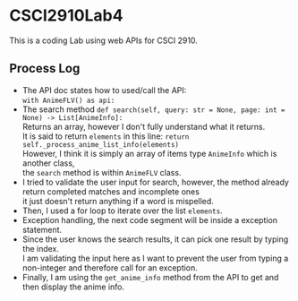 # CSCI2910Lab4
This is a coding Lab using web APIs for CSCI 2910.

## Process Log
- The API doc states how to used/call the API:<br>
`with AnimeFLV() as api:`<br>
- The search method `def search(self, query: str = None, page: int = None) -> List[AnimeInfo]:`<br>
Returns an array, however I don't fully understand what it returns.<br>
It is said to return `elements` in this line: `return self._process_anime_list_info(elements)`<br>
However, I think it is simply an array of items type `AnimeInfo` which is another class, <br>
the `search` method is within `AnimeFLV` class.<br>
- I tried to validate the user input for search, however, the method already return completed matches and incomplete ones<br>
it just doesn't return anything if a word is mispelled.
- Then, I used a for loop to iterate over the list `elements`.
- Exception handling, the next code segment will be inside a exception statement.
- Since the user knows the search results, it can pick one result by typing the index.<br>
I am validating the input here as I want to prevent the user from typing a non-integer and therefore call for an exception.
- Finally, I am using the `get_anime_info` method from the API to get and then display the anime info.

